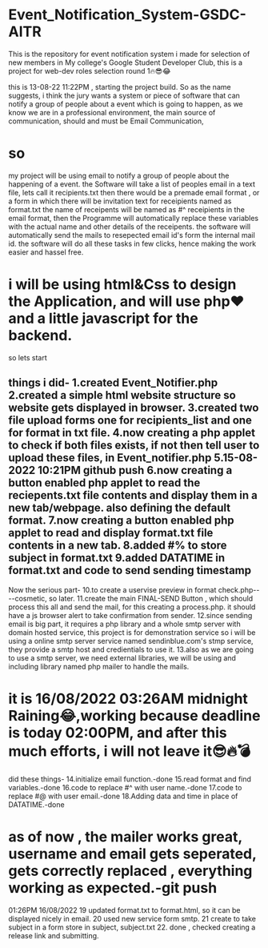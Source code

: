 # Event_Notification_System-GSDC-AITR
This is the repository for event notification system i made for selection of new members in My college's Google Student Developer Club, this is a project for web-dev roles selection round 1🔥😎😂

this is 13-08-22 11:22PM , starting the project build.
So as the name suggests, i think the jury wants a system or piece of software that can notify a group of people about a event which is going to happen, as we know we are in a professional environment, the main source of communication, should and must be Email Communication,

# so 
my project will be using email to notify a group of people about the happening of a event.
the Software will take a list of peoples email in a text file, lets call it recipients.txt
then there would be a premade email format , or a form in which there will be invitation text for receipients named as format.txt
the name of receipents will be named as #^ receipients in the email format, then the Programme will automatically replace these variables with the actual name and other details of the receipents.
the software will automatically send the mails to resepected email id's form the internal mail id.
the software will do all these tasks in few clicks, hence making the work easier and hassel free.

# i will be using html&Css to design the Application, and will use php❤ and a little javascript for the backend.
so lets start

things i did-
1.created Event_Notifier.php
2.created a simple html website structure so website gets displayed in browser.
3.created two file upload forms one for recipients_list and one for format in txt file.
4.now creating a php applet to check if both files exists, if not then tell user to upload these files, in Event_notifier.php
5.15-08-2022 10:21PM github push
6.now creating a button enabled php applet to read the reciepents.txt file contents and display them in a new tab/webpage.
also defining the default format.
7.now creating a button enabled php applet to read and display format.txt file contents in a new tab.
8.added #% to store subject in format.txt
9.added DATATIME in format.txt and code to send sending timestamp
----
Now the serious part-
10.to create a uservise preview in format check.php----cosmetic, so later.
11.create the main FINAL-SEND Button , which should process this all and send the mail, for this creating a process.php.
it should have a js browser alert to take confirmation from sender.
12.since sending email is big part, it requires a php library and a whole smtp server with domain hosted service, this project is for demonstration service so
i will be using a online smtp server service named sendinblue.com's stmp service, they provide a smtp host and credientials to use it.
13.also as we are going to use a smtp server, we need external libraries, we will be using and including library named php mailer to handle the mails.
# it is 16/08/2022 03:26AM midnight Raining😂,working because deadline is today 02:00PM, and after this much efforts, i will not leave it😎🔥💣
did these things-
14.initialize email function.-done
15.read format and find variables.-done
16.code to replace #^ with user name.-done
17.code to replace #@ with user email.-done
18.Adding data and time in place of DATATIME.-done
# as of now , the mailer works great, username and email gets seperated, gets correctly replaced , everything working as expected.-git push
01:26PM 16/08/2022
19 updated format.txt to format.html, so it can be displayed nicely in email.
20 used new service form smtp.
21 create to take subject in a form store in subject, subject.txt
22. done , checked creating a release link and submitting.
